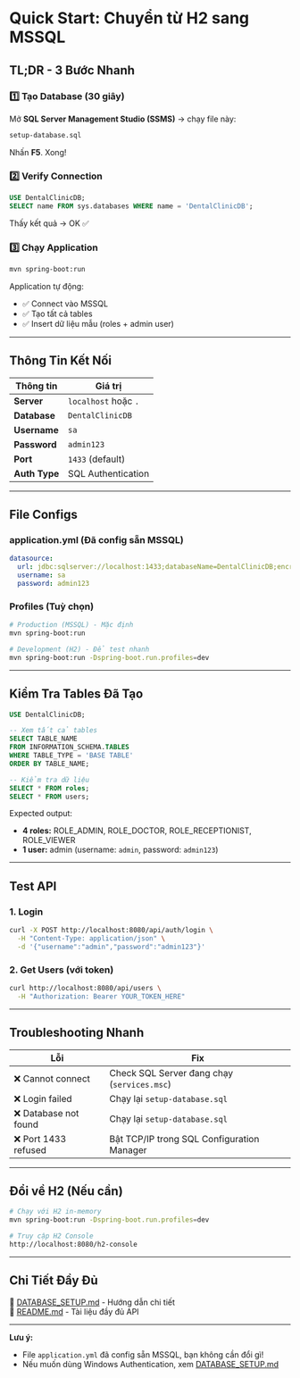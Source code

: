 # Quick Start: Chuyển từ H2 sang MSSQL

## TL;DR - 3 Bước Nhanh

### 1️⃣ Tạo Database (30 giây)

Mở **SQL Server Management Studio (SSMS)** → chạy file này:

```bash
setup-database.sql
```

Nhấn **F5**. Xong!

### 2️⃣ Verify Connection

```sql
USE DentalClinicDB;
SELECT name FROM sys.databases WHERE name = 'DentalClinicDB';
```

Thấy kết quả → OK ✅

### 3️⃣ Chạy Application

```bash
mvn spring-boot:run
```

Application tự động:

- ✅ Connect vào MSSQL
- ✅ Tạo tất cả tables
- ✅ Insert dữ liệu mẫu (roles + admin user)

---

## Thông Tin Kết Nối

| Thông tin     | Giá trị              |
| ------------- | -------------------- |
| **Server**    | `localhost` hoặc `.` |
| **Database**  | `DentalClinicDB`     |
| **Username**  | `sa`                 |
| **Password**  | `admin123`           |
| **Port**      | `1433` (default)     |
| **Auth Type** | SQL Authentication   |

---

## File Configs

### application.yml (Đã config sẵn MSSQL)

```yaml
datasource:
  url: jdbc:sqlserver://localhost:1433;databaseName=DentalClinicDB;encrypt=true;trustServerCertificate=true
  username: sa
  password: admin123
```

### Profiles (Tuỳ chọn)

```bash
# Production (MSSQL) - Mặc định
mvn spring-boot:run

# Development (H2) - Để test nhanh
mvn spring-boot:run -Dspring-boot.run.profiles=dev
```

---

## Kiểm Tra Tables Đã Tạo

```sql
USE DentalClinicDB;

-- Xem tất cả tables
SELECT TABLE_NAME
FROM INFORMATION_SCHEMA.TABLES
WHERE TABLE_TYPE = 'BASE TABLE'
ORDER BY TABLE_NAME;

-- Kiểm tra dữ liệu
SELECT * FROM roles;
SELECT * FROM users;
```

Expected output:

- **4 roles:** ROLE_ADMIN, ROLE_DOCTOR, ROLE_RECEPTIONIST, ROLE_VIEWER
- **1 user:** admin (username: `admin`, password: `admin123`)

---

## Test API

### 1. Login

```bash
curl -X POST http://localhost:8080/api/auth/login \
  -H "Content-Type: application/json" \
  -d '{"username":"admin","password":"admin123"}'
```

### 2. Get Users (với token)

```bash
curl http://localhost:8080/api/users \
  -H "Authorization: Bearer YOUR_TOKEN_HERE"
```

---

## Troubleshooting Nhanh

| Lỗi                   | Fix                                         |
| --------------------- | ------------------------------------------- |
| ❌ Cannot connect     | Check SQL Server đang chạy (`services.msc`) |
| ❌ Login failed       | Chạy lại `setup-database.sql`               |
| ❌ Database not found | Chạy lại `setup-database.sql`               |
| ❌ Port 1433 refused  | Bật TCP/IP trong SQL Configuration Manager  |

---

## Đổi về H2 (Nếu cần)

```bash
# Chạy với H2 in-memory
mvn spring-boot:run -Dspring-boot.run.profiles=dev

# Truy cập H2 Console
http://localhost:8080/h2-console
```

---

## Chi Tiết Đầy Đủ

📖 [DATABASE_SETUP.md](./DATABASE_SETUP.md) - Hướng dẫn chi tiết  
📖 [README.md](./README.md) - Tài liệu đầy đủ API

---

**Lưu ý:**

- File `application.yml` đã config sẵn MSSQL, bạn không cần đổi gì!
- Nếu muốn dùng Windows Authentication, xem [DATABASE_SETUP.md](./DATABASE_SETUP.md)
